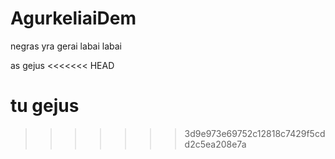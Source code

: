 # AgurkeliaiDem

negras yra gerai labai labai


as gejus
<<<<<<< HEAD

tu gejus
=======
>>>>>>> 3d9e973e69752c12818c7429f5cdd2c5ea208e7a

